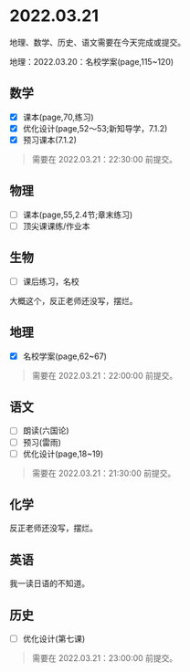 # 2022.03.21

地理、数学、历史、语文需要在今天完成或提交。

地理：2022.03.20：名校学案(page,115~120)

## 数学

- [x] 课本(page,70,练习)
- [x] 优化设计(page,52～53;新知导学，7.1.2)
- [x] 预习课本(7.1.2)

> 需要在 2022.03.21：22:30:00 前提交。

## 物理

- [ ] 课本(page,55,2.4节;章末练习)
- [ ] 顶尖课课练/作业本

## 生物

- [ ] 课后练习，名校

大概这个，反正老师还没写，摆烂。

## 地理

- [x] 名校学案(page,62~67)

> 需要在 2022.03.21：22:00:00 前提交。

## 语文

- [ ] 朗读(六国论)
- [ ] 预习(雷雨)
- [ ] 优化设计(page,18~19)

> 需要在 2022.03.21：21:30:00 前提交。

## 化学

反正老师还没写，摆烂。

## 英语

我一读日语的不知道。

## 历史

- [ ] 优化设计(第七课)

> 需要在 2022.03.21：23:00:00 前提交。
